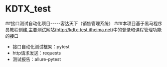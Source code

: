 # KDTX_test
##接口测试自动化项目-----客达天下（销售管理系统）
###本项目基于黑马程序员教程创建,主要测试网站(http://kdtx-test.itheima.net)中的登录和课程管理功能的接口
* 接口自动化测试框架：pytest
* http请求发送：requests
* 测试报告：allure-pytest
